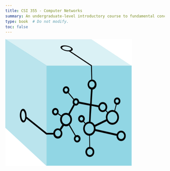 ```yaml
---
title: CSI 355 - Computer Networks
summary: An undergraduate-level introductory course to fundamental concepts of wired and wireless networks including digital data transmission and encoding, layered protocol models, Internet protocol, Internet client-server models, and network design methodology.
type: book  # Do not modify.
toc: false
---
```


<img src="network-logo.png" width="400" height="400">

